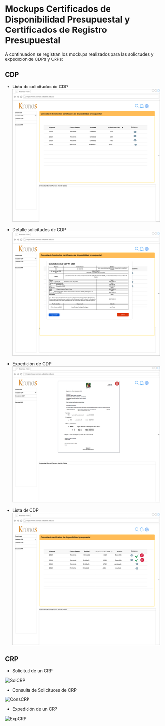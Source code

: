 # Mockups Certificados de Disponibilidad Presupuestal y Certificados de Registro Presupuestal

A continuacion se registran los mockups realizados para las solicitudes y expedición de CDPs y CRPs:

## CDP
- Lista de solicitudes de CDP
![solcdp](mockups/CDP/SolicitudesCDP.png)

- Detalle solicitudes de CDP
![dcdp](mockups/CDP/VerCDP.png)

- Expedición de CDP
![ecdp](mockups/CDP/ExpedirCDP.png)

- Lista de CDP
![lcdp](mockups/CDP/ListaCDP.png)


## CRP

- Solicitud de un CRP

![SolCRP](https://github.com/udistrital/financiera_documentacion/blob/f/crp/plan_cuentas/CDP-CRP/mockups/CRP/SolicitarCRP.png)

- Consulta de Solicitudes de CRP

![ConsCRP](https://github.com/udistrital/financiera_documentacion/blob/f/crp/plan_cuentas/CDP-CRP/mockups/CRP/ConsultarCRP.png)

- Expedición de un CRP

![ExpCRP](https://github.com/udistrital/financiera_documentacion/blob/f/crp/plan_cuentas/CDP-CRP/mockups/CRP/ExpedirCRP.png)
